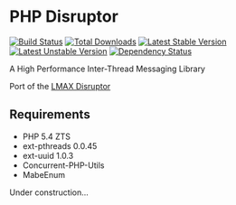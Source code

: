 PHP Disruptor
=========================

[![Build Status](https://travis-ci.org/prolic/PhpDisruptor.png?branch=master)](https://travis-ci.org/prolic/PhpDisruptor)
[![Total Downloads](https://poser.pugx.org/prolic/php-disruptor/downloads.png)](https://packagist.org/packages/prolic/php-disruptor)
[![Latest Stable Version](https://poser.pugx.org/prolic/php-disruptor/v/stable.png)](https://packagist.org/packages/prolic/php-disruptor)
[![Latest Unstable Version](https://poser.pugx.org/prolic/php-disruptor/v/unstable.png)](https://packagist.org/packages/prolic/php-disruptor)
[![Dependency Status](https://www.versioneye.com/php/prolic:php-disruptor/dev-master/badge.png)](https://www.versioneye.com/php/prolic:php-disruptor)

A High Performance Inter-Thread Messaging Library

Port of the [LMAX Disruptor](https://github.com/LMAX-Exchange/disruptor)


Requirements
------------

- PHP 5.4 ZTS
- ext-pthreads 0.0.45
- ext-uuid 1.0.3
- Concurrent-PHP-Utils
- MabeEnum

Under construction...
